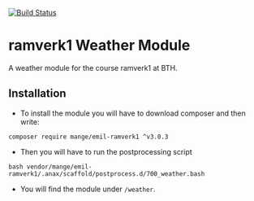 [![Build Status](https://travis-ci.org/mangepong/ramverk1-weather.svg?branch=master)](https://travis-ci.org/mangepong/ramverk1-weather)
# ramverk1 Weather Module

A weather module for the course ramverk1 at BTH.

## Installation

* To install the module you will have to download composer and then write:
```
composer require mange/emil-ramverk1 ^v3.0.3
```

* Then you will have to run the postprocessing script
```
bash vendor/mange/emil-ramverk1/.anax/scaffold/postprocess.d/700_weather.bash
```

* You will find the module under ``/weather``.
